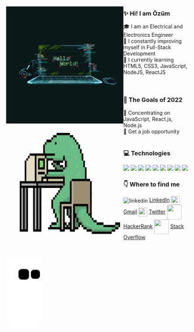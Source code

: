 <!--
**berceou/berceou** is a ✨ _special_ ✨ repository because its `README.md` (this file) appears on your GitHub profile.



  
<img height="180em" align="center" src="https://github-readme-stats.vercel.app/api?username=berceou&show_icons=true&locale=en&theme=algolia&include_all_commits=true&count_private=true" alt="mukireus"/> : yüzdeli

<img height="100em" align="right" src="https://github-readme-stats.vercel.app/api/top-langs?username=berceou&show_icons=true&locale=en&layout=compact&langs_count=8&theme=algolia" alt="mukireus"/> : language
<code><a target="_blank"><img height="50" src="https://upload.wikimedia.org/wikipedia/commons/e/e9/Amazon_Lambda_architecture_logo.png"></a></code>
-->


<img align="left" src="https://github.com/berceou/berceou/blob/main/hello-world.gif#gh-dark-mode-only" width="320" height="320" /><img align="left" src="https://github.com/berceou/berceou/blob/main/trex-pc.gif#gh-light-mode-only" width="320" height="320" />


### :sparkles: Hi! I am Özüm    
  
 :mortar_board: I am an Electrical and Electronics Engineer  
 :running: I constantly improving myself in Full-Stack Development  
 :beginner: I currently learning HTML5, CSS3, JavaScript, NodeJS, ReactJS  
 <br/>
 <br/>
   
### :pushpin: The Goals of 2022  
:tada: Concentrating on JavaScript, React.js, Node.js  
:tada: Get a job opportunity    
<br/>  
### :computer: Technologies
<code><a target="_blank"><img height="60" src="https://upload.wikimedia.org/wikipedia/commons/thumb/6/61/HTML5_logo_and_wordmark.svg/512px-HTML5_logo_and_wordmark.svg.png"></a></code>
<code><a target="_blank"><img height="60" src="https://upload.wikimedia.org/wikipedia/commons/thumb/d/d5/CSS3_logo_and_wordmark.svg/363px-CSS3_logo_and_wordmark.svg.png"></a></code>
<code><a target="_blank"><img height="50" src="https://upload.wikimedia.org/wikipedia/commons/thumb/b/b2/Bootstrap_logo.svg/512px-Bootstrap_logo.svg.png"></a></code>
<code><a target="_blank"><img height="50" src="https://upload.wikimedia.org/wikipedia/commons/thumb/6/6a/JavaScript-logo.png/240px-JavaScript-logo.png"></a></code>
<code><a target="_blank"><img height="50" src="https://upload.wikimedia.org/wikipedia/commons/thumb/4/47/React.svg/512px-React.svg.png"></a></code>
<code><a target="_blank"><img height="60" src="https://www.vectorlogo.zone/logos/nodejs/nodejs-icon.svg"></a></code>
<code><a target="_blank"><img height="60" src="https://upload.wikimedia.org/wikipedia/commons/thumb/3/3f/Git_icon.svg/97px-Git_icon.svg.png"></a></code>
<code><a target="_blank"><img height="50" src="https://upload.wikimedia.org/wikipedia/commons/thumb/9/9a/Visual_Studio_Code_1.35_icon.svg/512px-Visual_Studio_Code_1.35_icon.svg.png"></a></code>
<code><a target="_blank"><img height="60" src="https://upload.wikimedia.org/wikipedia/commons/f/fd/DynamoDB.png"></a></code>
<br/>
 

### :point_down: Where to find me  
<img align="center" alt="linkedin" width="24px" src="https://raw.githubusercontent.com/peterthehan/peterthehan/master/assets/linkedin.svg"/>   [LinkedIn](www.linkedin.com/in/berce-ozum-uygun) 
<img align="center" height="24" width="24" src="https://upload.wikimedia.org/wikipedia/commons/thumb/7/7e/Gmail_icon_%282020%29.svg/512px-Gmail_icon_%282020%29.svg.png" />   [Gmail](mailto:berceozumm@gmail.com) 
<img align="center" height="24" width="24" src="https://upload.wikimedia.org/wikipedia/commons/thumb/4/4f/Twitter-logo.svg/512px-Twitter-logo.svg.png" />       [Twitter](https://twitter.com/BerceozumU) 
<img align="center" height="40" width="40" src="https://upload.wikimedia.org/wikipedia/commons/thumb/6/65/HackerRank_logo.png/600px-HackerRank_logo.png" />   [HackerRank](https://www.hackerrank.com/berceozumm?hr_r=1) 
<img align="center" height="40" width="40" src="https://upload.wikimedia.org/wikipedia/commons/8/81/Stackoverflow_icon.png" />  [Stack Overflow](https://stackoverflow.com/users/17711029/berce-ozum-uygun)  

</br>

![snake svg](https://github.com/berceou/berceou/blob/output/github-contribution-grid-snake.svg)
  
  

